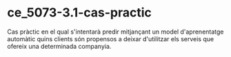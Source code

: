 # ce_5073-3.1-cas-practic
Cas pràctic en el qual s'intentarà predir mitjançant un model d'aprenentatge automàtic quins clients són propensos a deixar d'utilitzar els serveis que ofereix una determinada companyia.
